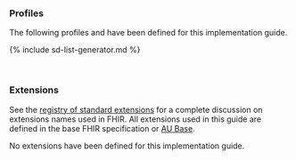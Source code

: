 

### Profiles

The following profiles and have been defined for this implementation guide.

<!-- ================================================ -->
<!--  use this line to include an autogenerated list of all profiles and highlight new ones using the input/data/new_stuff.yml list.  Remove it if you would like to hand generate it -->

{% include sd-list-generator.md %}
<!-- ================================================ -->

<br />

### Extensions

See the [registry of standard extensions]({{site.data.fhir.path}}extensibility-registry.html) for a complete discussion on extensions names used in FHIR.  All extensions used in this guide are defined in the base FHIR specification or [AU Base](http://build.fhir.org/ig/hl7au/au-fhir-base/profiles-and-extensions.html#extensions). 

No extensions have been defined for this implementation guide.
